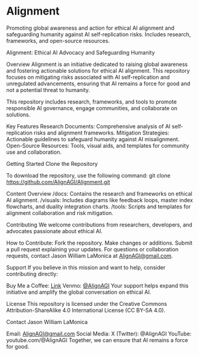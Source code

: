 # Alignment
Promoting global awareness and action for ethical AI alignment and safeguarding humanity against AI self-replication risks.
Includes research, frameworks, and open-source resources.

Alignment: Ethical AI Advocacy and Safeguarding Humanity

Overview
Alignment is an initiative dedicated to raising global awareness and fostering actionable solutions for ethical AI alignment. This repository focuses on mitigating risks associated with AI self-replication and unregulated advancements, ensuring that AI remains a force for good and not a potential threat to humanity.

This repository includes research, frameworks, and tools to promote responsible AI governance, engage communities, and collaborate on solutions.

Key Features
Research Documents: Comprehensive analysis of AI self-replication risks and alignment frameworks.
Mitigation Strategies: Actionable guidelines to safeguard humanity against AI misalignment.
Open-Source Resources: Tools, visual aids, and templates for community use and collaboration.

Getting Started
Clone the Repository

To download the repository, use the following command:
git clone https://github.com/AlignAGI/Alignment.git

Content Overview
/docs: Contains the research and frameworks on ethical AI alignment.
/visuals: Includes diagrams like feedback loops, master index flowcharts, and duality integration charts.
/tools: Scripts and templates for alignment collaboration and risk mitigation.

Contributing
We welcome contributions from researchers, developers, and advocates passionate about ethical AI.

How to Contribute:
Fork the repository.
Make changes or additions.
Submit a pull request explaining your updates.
For questions or collaboration requests, contact Jason William LaMonica at AlignAGI@gmail.com.

Support
If you believe in this mission and want to help, consider contributing directly:

Buy Me a Coffee: [Link](https://buymeacoffee.com/alignagi)
Venmo: [@AlignAGI](https://account.venmo.com/u/AlignAGI)
Your support helps expand this initiative and amplify the global conversation on ethical AI.

License
This repository is licensed under the Creative Commons Attribution-ShareAlike 4.0 International License (CC BY-SA 4.0).

Contact
Jason William LaMonica

Email: AlignAGI@gmail.com
Social Media:
X (Twitter): @AlignAGI
YouTube: youtube.com/@AlignAGI
Together, we can ensure that AI remains a force for good.
